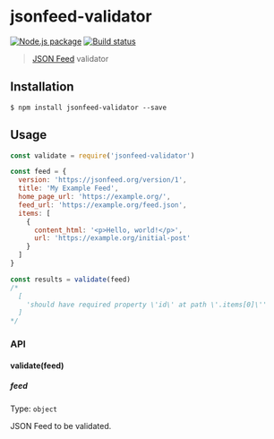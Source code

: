 # jsonfeed-validator

[![Node.js package](https://img.shields.io/npm/v/jsonfeed-validator.svg)](https://www.npmjs.com/package/jsonfeed-validator)
[![Build status](https://img.shields.io/travis/sonicdoe/jsonfeed-validator.svg)](https://travis-ci.org/sonicdoe/jsonfeed-validator)

> [JSON Feed](https://jsonfeed.org) validator

## Installation

```
$ npm install jsonfeed-validator --save
```

## Usage

```js
const validate = require('jsonfeed-validator')

const feed = {
  version: 'https://jsonfeed.org/version/1',
  title: 'My Example Feed',
  home_page_url: 'https://example.org/',
  feed_url: 'https://example.org/feed.json',
  items: [
    {
      content_html: '<p>Hello, world!</p>',
      url: 'https://example.org/initial-post'
    }
  ]
}

const results = validate(feed)
/*
  [
    'should have required property \'id\' at path \'.items[0]\''
  ]
*/
```

### API

#### validate(feed)

##### feed

Type: `object`

JSON Feed to be validated.
